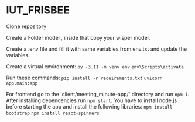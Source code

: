 ﻿# IUT_FRISBEE


Clone repository

Create a Folder model , inside that copy your wisper model.

Create a  .env file and fill it with same variables from env.txt and update the variables.

Create a virtual environment:
`py -3.11 -m venv env`
`env\Scripts\activate`

Run these commands:
`pip install -r requirements.txt`
`uvicorn app.main:app`

For frontend go to the 'client/meeting_minute-app/' directory and run `npm i`. After installing dependencies run `npm start`.
You have to install node.js before starting the app and install the following libraries:
`npm install bootstrap`
`npm install react-spinners`
